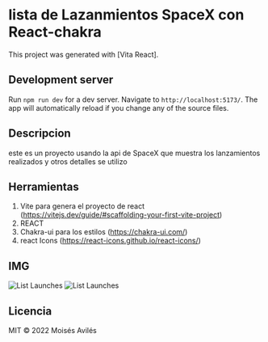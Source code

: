 # lista de Lazanmientos SpaceX con React-chakra

This project was generated with [Vita React].

## Development server

Run `npm run dev` for a dev server. Navigate to `http://localhost:5173/`. The app will automatically reload if you change any of the source files.

## Descripcion
 este es un proyecto usando la api de SpaceX que muestra los lanzamientos realizados y otros detalles
se utilizo

## Herramientas
1. Vite para genera el proyecto de react (https://vitejs.dev/guide/#scaffolding-your-first-vite-project)
2. REACT
3. Chakra-ui para los estilos (https://chakra-ui.com/)
4. react Icons (https://react-icons.github.io/react-icons/)

## IMG
![List Launches](https://github.com/Moises56/listadeLazanmientos-React-chakra/main/src/assets/ImagenV1.png?raw=true)
![List Launches](https://github.com/Moises56/listadeLazanmientos-React-chakra/main/src/assets/ImagenV2.png?raw=true)

## Licencia
MIT © 2022 Moisés Avilés
